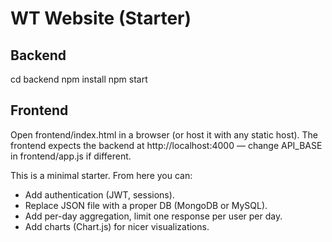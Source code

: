 # WT Website (Starter)


## Backend
cd backend
npm install
npm start


## Frontend
Open frontend/index.html in a browser (or host it with any static host). The frontend expects the backend at http://localhost:4000 — change API_BASE in frontend/app.js if different.




This is a minimal starter. From here you can:
- Add authentication (JWT, sessions).
- Replace JSON file with a proper DB (MongoDB or MySQL).
- Add per-day aggregation, limit one response per user per day.
- Add charts (Chart.js) for nicer visualizations.